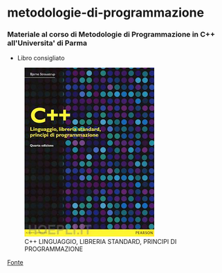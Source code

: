 
# metodologie-di-programmazione

### Materiale al corso di Metodologie di Programmazione in C++ all'Universita' di Parma
- Libro consigliato
<figure>
    <img src="./asserts/images/stroutstup.jpg"
     alt="Albuquerque, New Mexico">
    <figcaption>C++ LINGUAGGIO, LIBRERIA STANDARD, PRINCIPI DI PROGRAMMAZIONE</figcaption>
</figure>
<a href="https://www.hoepli.it/libro/c-linguaggio-libreria-standard-principi-di-programmazione/9788865184486.html" target="_blank">Fonte</a>





